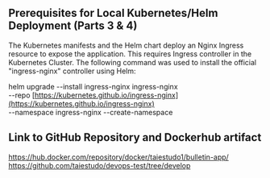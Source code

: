 ## Prerequisites for Local Kubernetes/Helm Deployment (Parts 3 & 4)

The Kubernetes manifests and the Helm chart deploy an Nginx Ingress resource to expose the application. This requires Ingress controller in the Kubernetes Cluster.
The following command was used to install the official "ingress-nginx" controller using Helm:

helm upgrade --install ingress-nginx ingress-nginx \
  --repo [https://kubernetes.github.io/ingress-nginx](https://kubernetes.github.io/ingress-nginx) \
  --namespace ingress-nginx --create-namespace
  
## Link to GitHub Repository and Dockerhub artifact

https://hub.docker.com/repository/docker/taiestudo1/bulletin-app/
https://github.com/taiestudo/devops-test/tree/develop